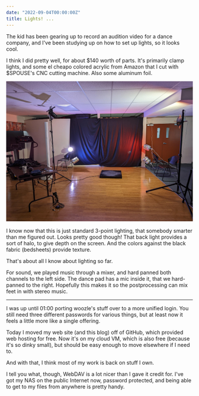 ```yaml
---
date: "2022-09-04T00:00:00Z"
title: Lights! ...
---
```


The kid has been gearing up to record an audition video for a dance company,
and I've been studying up on how to set up lights, so it looks cool.

I think I did pretty well,
for about $140 worth of parts.
It's primarily clamp lights,
and some el cheapo colored acrylic from Amazon
that I cut with $SPOUSE's CNC cutting machine.
Also some aluminum foil.

![Lights!](lights.jpg)

I know now that this is just standard 3-point lighting,
that somebody smarter than me figured out.
Looks pretty good though!
That back light provides a sort of halo, to give depth on the screen.
And the colors against the black fabric (bedsheets) provide texture.

That's about all I know about lighting so far.

For sound, we played music through a mixer,
and hard panned both channels to the left side.
The dance pad has a mic inside it,
that we hard-panned to the right.
Hopefully this makes it so the postprocessing can mix feet in with stereo music.

---

I was up until 01:00 porting woozle's stuff over to a more unified login.
You still need three different passwords for various things,
but at least now it feels a little more like a single offering.

Today I moved my web site (and this blog) off of GitHub,
which provided web hosting for free.
Now it's on my cloud VM,
which is also free (because it's so dinky small),
but should be easy enough to move elsewhere if I need to.

And with that, I think most of my work is back on stuff I own.

I tell you what, though,
WebDAV is a lot nicer than I gave it credit for.
I've got my NAS on the public Internet now,
password protected,
and being able to get to my files from anywhere is pretty handy.
